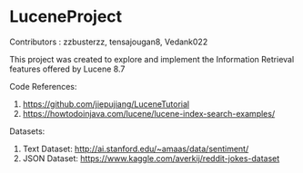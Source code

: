 # LuceneProject

Contributors : zzbusterzz, tensajougan8, Vedank022

This project was created to explore and implement the Information Retrieval features offered by Lucene 8.7

Code References:
1. https://github.com/jiepujiang/LuceneTutorial
2. https://howtodoinjava.com/lucene/lucene-index-search-examples/

Datasets:
1. Text Dataset: http://ai.stanford.edu/~amaas/data/sentiment/
2. JSON Dataset: https://www.kaggle.com/averkij/reddit-jokes-dataset

